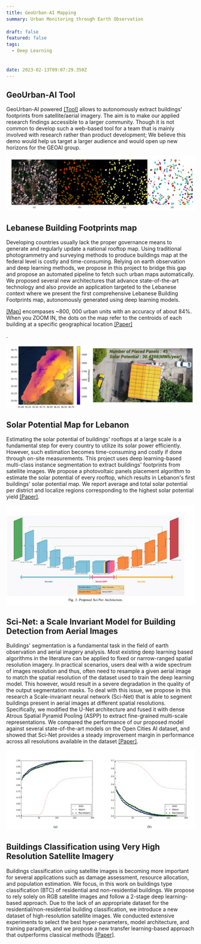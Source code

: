 ```yaml
---
title: GeoUrban-AI Mapping
summary: Urban Monitoring through Earth Observation

draft: false
featured: false
tags:
  - Deep Learning


date: 2023-02-13T09:07:29.350Z
---
```


<div class=article-style itemprop=articleBody>

<b><h2 id=geourban-ai-tool>GeoUrban-AI Tool</h2></b>
<p>GeoUrban-AI powered <a href="http://geoai.cnrs.edu.lb/urbanmodels/" target="_blank">[Tool]</a> allows to autonomously extract buildings' footprints from satellite/aerial imagery. The aim is to make our applied research findings accessible to a larger community. Though it is not common to develop such a web-based tool for a team that is mainly involved with research rather than product development; We believe this demo would help us target a larger audience and would open up new horizons for the GEOAI group.</p>

<img src="./lebanonmap.png">

<b><h2 id=lebanese-buildings-footprints-map>Lebanese Building Footprints map</h2></b>
<p>Developing countries usually lack the proper governance means to generate and regularly update a national rooftop map. Using traditional photogrammetry and surveying methods to produce buildings map at the federal level is costly and time-consuming. Relying on earth observation and deep learning methods, we propose in this project to bridge this gap and propose an automated pipeline to fetch such urban maps automatically. We proposed several new architectures that advance state-of-the-art technology and also provide an application targeted to the Lebanese context where we present the first comprehensive Lebanese Building Footprints map, autonomously generated using deep learning models.

<a href="http://geoai.cnrs.edu.lb/urbanmap/" target="_blank">[Map]</a> encompases  ~800, 000 urban units with an accuracy of about 84%. When you ZOOM IN, the dots on the map refer to the centroids of each building at a specific geographical location <a href="https://geogroup.ai/publication/2022SolarMapLebanon/">[Paper]</a></p>.

<img src="./solar.png">

<b><h2 id=solar-potential>Solar Potential Map for Lebanon</h2></b>
<p>Estimating the solar potential of buildings' rooftops at a large scale is a fundamental step for every country to utilize its solar power efficiently. However, such estimation becomes time-consuming and costly if done through on-site measurements. This project uses deep learning-based multi-class instance segmentation to extract buildings' footprints from satellite images. We propose a photovoltaic panels placement algorithm to estimate the solar potential of every rooftop, which results in Lebanon's first buildings' solar potential map. We report average and total solar potential per district and localize regions corresponding to the highest solar potential yield <a href="https://geogroup.ai/publication/2022SolarMapLebanon/">[Paper]</a>.</p>

<p><img src=./scinet.jpg title="Sci-Net architecture"></p>

<b><h2 id=sci-net>Sci-Net: a Scale Invariant Model for Building Detection from Aerial Images</h2><p></b>
Buildings' segmentation is a fundamental task in the field of earth observation and aerial imagery analysis. Most existing deep learning based algorithms in the literature can be applied to fixed or narrow-ranged spatial resolution imagery. In practical scenarios, users deal with a wide spectrum of images resolution and thus, often need to resample a given aerial image to match the spatial resolution of the dataset used to train the deep learning model. This however, would result in a severe degradation in the quality of the output segmentation masks. To deal with this issue, we propose in this research a Scale-invariant neural network (Sci-Net) that is able to segment buildings present in aerial images at different spatial resolutions. Specifically, we modified the U-Net architecture and fused it with dense Atrous Spatial Pyramid Pooling (ASPP) to extract fine-grained multi-scale representations. We compared the performance of our proposed model against several state-of-the-art models on the Open Cities AI dataset, and showed that Sci-Net provides a steady improvement margin in performance across all resolutions available in the dataset <a href="https://geogroup.ai/publication/2022SciNet/">[Paper]</a>.</p>

<p><img src=./bdabtc.jpg title="Buildings Classification using Very High Resolution Satellite Imagery"></p>

<b><h2 id=bda-btc>Buildings Classification using Very High Resolution Satellite Imagery</h2><p></b>
Buildings classification using satellite images is becoming more important for several applications such as damage assessment, resource allocation, and population estimation. We focus, in this work on buildings type classification (BTC) of residential and non-residential buildings. We propose to rely solely on RGB satellite images and follow a 2-stage deep learning-based approach. Due to the lack of an appropriate dataset for the residential/non-residential building classification, we introduce a new dataset of high-resolution satellite images. We conducted extensive experiments to select the best hyper-parameters, model architecture, and training paradigm, and we propose a new transfer learning-based approach that outperforms classical methods <a href="https://geogroup.ai/publication/2023ECRS_BDABTC/">[Paper]</a>.</p>


</div>
